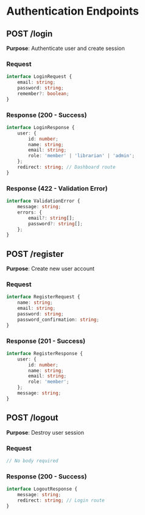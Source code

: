 # Authentication Endpoints

## POST /login

**Purpose**: Authenticate user and create session

### Request

```typescript
interface LoginRequest {
    email: string;
    password: string;
    remember?: boolean;
}
```

### Response (200 - Success)

```typescript
interface LoginResponse {
    user: {
        id: number;
        name: string;
        email: string;
        role: 'member' | 'librarian' | 'admin';
    };
    redirect: string; // Dashboard route
}
```

### Response (422 - Validation Error)

```typescript
interface ValidationError {
    message: string;
    errors: {
        email?: string[];
        password?: string[];
    };
}
```

## POST /register

**Purpose**: Create new user account

### Request

```typescript
interface RegisterRequest {
    name: string;
    email: string;
    password: string;
    password_confirmation: string;
}
```

### Response (201 - Success)

```typescript
interface RegisterResponse {
    user: {
        id: number;
        name: string;
        email: string;
        role: 'member';
    };
    message: string;
}
```

## POST /logout

**Purpose**: Destroy user session

### Request

```typescript
// No body required
```

### Response (200 - Success)

```typescript
interface LogoutResponse {
    message: string;
    redirect: string; // Login route
}
```
